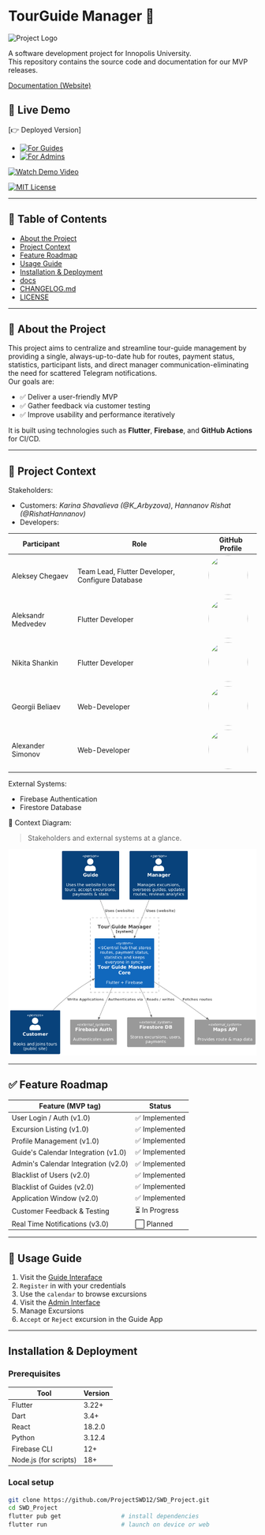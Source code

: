 
# TourGuide Manager 🚀

![Project Logo](docs/architecture/logo.jpg)

A software development project for Innopolis University.  
This repository contains the source code and documentation for our MVP releases.

[Documentation (Website)](https://projectswd12.github.io/SWD_Project/)

## 📍 Live Demo  
[👉 Deployed Version]
- [![For Guides](https://img.shields.io/badge/For-Guides-purple?logo=vercel)](https://tourapp-66e02.web.app/) 
- [![For Admins](https://img.shields.io/badge/For-Admins-purple?logo=square)](https://tourappmanager.ru/) 

[![Watch Demo Video](https://img.shields.io/badge/Watch-2_min_demo-ff69b4?logo=youtube)](https://drive.google.com/file/d/18rDqOiGvP3XRaPwbLiQsEoyTZrLd0YKa/view)

[![MIT License](https://img.shields.io/badge/License-MIT-yellow.svg)](LICENSE)

---

## 📌 Table of Contents
- [About the Project](#-about-the-project)
- [Project Context](#-project-context)
- [Feature Roadmap](#-feature-roadmap)
- [Usage Guide](#-usage-guide)
- [Installation & Deployment](#installation--deployment)
- [docs](docs)
- [CHANGELOG.md](CHANGELOG.md)
- [LICENSE](LICENSE)

---

## 🧠 About the Project

This project aims to centralize and streamline tour-guide management by providing a single, always-up-to-date hub for routes, payment status, statistics, participant lists, and direct manager communication-eliminating the need for scattered Telegram notifications.  
Our goals are:
- ✅ Deliver a user-friendly MVP
- ✅ Gather feedback via customer testing
- ✅ Improve usability and performance iteratively

It is built using technologies such as **Flutter**, **Firebase**, and **GitHub Actions** for CI/CD.

---

## 👥 Project Context

Stakeholders:
- Customers: _Karina Shavalieva (@K_Arbyzova)_, _Hannanov Rishat (@RishatHannanov)_
- Developers:

| Participant      | Role            | GitHub Profile                       |
|---------------|-----------------|----------------------------------------|
| Aleksey Chegaev   | Team Lead, Flutter Developer, Configure Database    | <a href="https://github.com/wyroxx"><img src="https://github.com/wyroxx.png" width="80" height="80" style="border-radius: 50%;" /><br /></a> |
| Aleksandr Medvedev | Flutter Developer     | <a href="https://github.com/BearAx"><img src="https://github.com/BearAx.png" width="80" height="80" style="border-radius: 50%;" /><br /></a> |
| Nikita Shankin    | Flutter Developer     | <a href="https://github.com/Mysteri0K1ng"><img src="https://github.com/Mysteri0K1ng.png" width="80" height="80" style="border-radius: 50%;" /><br /></a> |
| Georgii Beliaev | Web-Developer    | <a href="https://github.com/JoraXD"><img src="https://github.com/JoraXD.png" width="80" height="80" style="border-radius: 50%;" /><br /></a> |
| Alexander Simonov    | Web-Developer   | <a href="https://github.com/AlexbittIT"><img src="https://github.com/AlexbittIT.png" width="80" height="80" style="border-radius: 50%;" /><br /></a> |


External Systems:
- Firebase Authentication
- Firestore Database

📌 Context Diagram:  
> Stakeholders and external systems at a glance.
> 
![Context Diagram](docs/architecture/context-diagram.png)

---

## ✅ Feature Roadmap

| Feature (MVP tag)                               | Status       |
|----------------------------------------|--------------|
| User Login / Auth (v1.0)                     | ✅ Implemented |
| Excursion Listing (v1.0)                     | ✅ Implemented |
| Profile Management (v1.0)                    | ✅ Implemented |
| Guide's Calendar Integration (v1.0)          | ✅ Implemented |
| Admin's Calendar Integration (v2.0)          | ✅ Implemented |
| Blacklist of Users (v2.0)                    | ✅ Implemented |
| Blacklist of Guides (v2.0)                   | ✅ Implemented |
| Application Window (v2.0)                   | ✅ Implemented |
| Customer Feedback & Testing            | ⏳ In Progress |
| Real Time Notifications (v3.0)        | ⬜ Planned |

---

## 🧾 Usage Guide

1. Visit the [Guide Interaface](https://tourapp-66e02.web.app/)
2. `Register` in with your credentials
3. Use the `calendar` to browse excursions
4. Visit the [Admin Interface](https://tourappmanager.ru/)
5. Manage Excursions
6. `Accept` or `Reject` excursion in the Guide App

---

## Installation & Deployment

### Prerequisites
| Tool | Version |
|------|---------|
| Flutter | 3.22+ |
| Dart | 3.4+ |
| React | 18.2.0 |
| Python | 3.12.4 |
| Firebase CLI | 12+ |
| Node.js (for scripts) | 18+ |

### Local setup

```bash
git clone https://github.com/ProjectSWD12/SWD_Project.git
cd SWD_Project
flutter pub get                 # install dependencies
flutter run                     # launch on device or web
